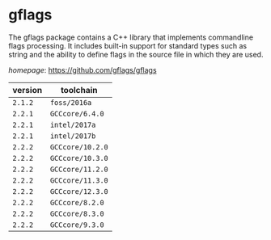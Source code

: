 # gflags

The gflags package contains a C++ library that implements commandline flags  processing.  It includes built-in support for standard types such as string  and the ability to define flags in the source file in which they are used.

*homepage*: <https://github.com/gflags/gflags>

version | toolchain
--------|----------
``2.1.2`` | ``foss/2016a``
``2.2.1`` | ``GCCcore/6.4.0``
``2.2.1`` | ``intel/2017a``
``2.2.1`` | ``intel/2017b``
``2.2.2`` | ``GCCcore/10.2.0``
``2.2.2`` | ``GCCcore/10.3.0``
``2.2.2`` | ``GCCcore/11.2.0``
``2.2.2`` | ``GCCcore/11.3.0``
``2.2.2`` | ``GCCcore/12.3.0``
``2.2.2`` | ``GCCcore/8.2.0``
``2.2.2`` | ``GCCcore/8.3.0``
``2.2.2`` | ``GCCcore/9.3.0``

